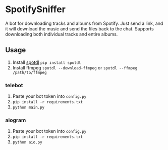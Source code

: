 # SpotifySniffer
A bot for downloading tracks and albums from Spotify. Just send a link, and it will download the music and send the files back to the chat. Supports downloading both individual tracks and entire albums.

## Usage

1. Install [spotdl](https://github.com/spotDL/spotify-downloader?ysclid=m5mt3hgz2l868633386) `pip install spotdl`
2. Install ffmpeg `spotdl --download-ffmpeg` or `spotdl --ffmpeg /path/to/ffmpeg`

### telebot
1. Paste your bot token into `config.py`
2. `pip install -r requirements.txt`
3. `python main.py`

### aiogram
1. Paste your bot token into `config.py`
2. `pip install -r requirements.txt`
3. `python aio.py`